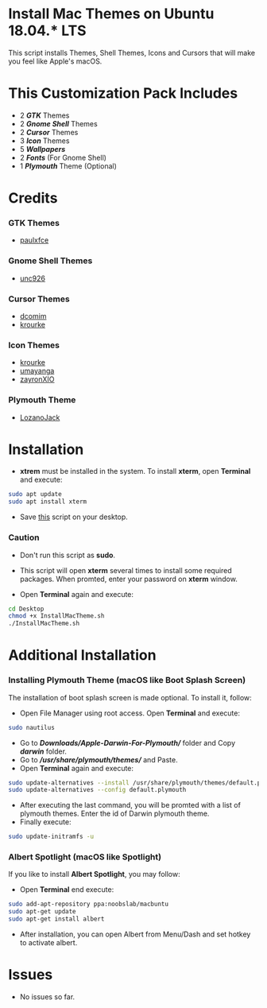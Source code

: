# Install Mac Themes on Ubuntu 18.04.* LTS
This script installs Themes, Shell Themes, Icons and Cursors that will make you feel like Apple's macOS.

# This Customization Pack Includes
- 2 **_GTK_** Themes
- 2 **_Gnome Shell_** Themes
- 2 **_Cursor_** Themes
- 3 **_Icon_** Themes
- 5 **_Wallpapers_**
- 2 **_Fonts_** (For Gnome Shell)
- 1 **_Plymouth_** Theme (Optional)

# Credits
### GTK Themes
- [paulxfce](https://www.gnome-look.org/p/1241688/)
### Gnome Shell Themes
- [unc926](https://www.gnome-look.org/p/1213208/)
### Cursor Themes
- [dcomim](https://www.gnome-look.org/p/1241071/)
- [krourke](https://www.gnome-look.org/p/1148692/)
### Icon Themes
- [krourke](https://www.gnome-look.org/p/1148695/)
- [umayanga](https://www.gnome-look.org/p/1102582/)
- [zayronXIO](https://www.gnome-look.org/p/1210856/)
### Plymouth Theme
- [LozanoJack](https://www.gnome-look.org/p/1009320/)

# Installation
- **xtrem** must be installed in the system. To install **xterm**, open **Terminal** and execute:
```bash
sudo apt update
sudo apt install xterm
```
- Save [this](https://github.com/debugster/GnomeTweaks/blob/master/InstallMacTheme.sh) script on your desktop.
### Caution
- Don't run this script as **sudo**.
- This script will open **xterm** several times to install some required packages. When promted, enter your password on **xterm** window.

- Open **Terminal** again and execute:
```bash
cd Desktop
chmod +x InstallMacTheme.sh
./InstallMacTheme.sh
```

# Additional Installation
### Installing Plymouth Theme (macOS like Boot Splash Screen)
The installation of boot splash screen is made optional. To install it, follow:
- Open File Manager using root access. Open **Terminal** and execute:
```bash
sudo nautilus
```
- Go to **_Downloads/Apple-Darwin-For-Plymouth/_** folder and Copy **_darwin_** folder.
- Go to **_/usr/share/plymouth/themes/_** and Paste.
- Open **Terminal** again and execute:
```bash
sudo update-alternatives --install /usr/share/plymouth/themes/default.plymouth default.plymouth /usr/share/plymouth/themes/darwin/darwin.plymouth 100
sudo update-alternatives --config default.plymouth
```
- After executing the last command, you will be promted with a list of plymouth themes. Enter the id of Darwin plymouth theme.
- Finally execute:
```bash
sudo update-initramfs -u
```
### Albert Spotlight (macOS like Spotlight)
If you like to install **Albert Spotlight**, you may follow:
- Open **Terminal** end execute:
```bash
sudo add-apt-repository ppa:noobslab/macbuntu
sudo apt-get update
sudo apt-get install albert
```
- After installation, you can open Albert from Menu/Dash and set hotkey to activate albert.

# Issues
- No issues so far.
